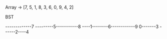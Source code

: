 Array -> [7, 5, 1, 8, 3, 6, 0, 9, 4, 2]

BST

-------------7
---------5-----------8
----1--------6------------9
0-------3
------2----4
